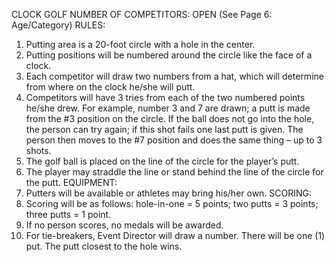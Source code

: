 CLOCK GOLF
NUMBER OF COMPETITORS: OPEN
(See Page 6: Age/Category)
RULES:
1. Putting area is a 20-foot circle with a hole in the center.
2. Putting positions will be numbered around the circle like the face of a clock.
3. Each competitor will draw two numbers from a hat, which will determine from where on the clock he/she will putt.
4. Competitors will have 3 tries from each of the two numbered points he/she drew. For example, number 3 and 7 are
drawn; a putt is made from the #3 position on the circle. If the ball does not go into the hole, the person can try again;
if this shot fails one last putt is given. The person then moves to the #7 position and does the same thing – up to 3
shots.
5. The golf ball is placed on the line of the circle for the player’s putt.
6. The player may straddle the line or stand behind the line of the circle for the putt.
EQUIPMENT:
1. Putters will be available or athletes may bring his/her own.
SCORING:
1. Scoring will be as follows: hole-in-one = 5 points; two putts = 3 points; three putts = 1 point.
2. If no person scores, no medals will be awarded.
3. For tie-breakers, Event Director will draw a number. There will be one (1) put. The putt closest to the hole wins.